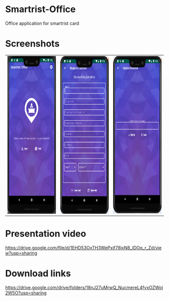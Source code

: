 # Smartrist-Office
Office application for smartrist card

# Screenshots

<table width="500" border="0" cellpadding="5">

<tr>

<td align="center" valign="center">
<img src="https://github.com/Arnab-Banerjee-Kolkata/Smartrist-Office/blob/master/screenshots/ofc1.png" alt="description here" height="500" width="350"/>
<br />
</td>

<td align="center" valign="center">
<img src="https://github.com/Arnab-Banerjee-Kolkata/Smartrist-Office/blob/master/screenshots/ofc2.png" alt="description here" height="500" width="350" />
<br />
</td>

<td align="center" valign="center">
<img src="https://github.com/Arnab-Banerjee-Kolkata/Smartrist-Office/blob/master/screenshots/ofc3.png" alt="description here" height="500" width="350" />
<br />
</td>

</tr>

</table>

# Presentation video
https://drive.google.com/file/d/1EHD53OxTH3WePxif78jxN8_lDOq_r_Zd/view?usp=sharing

# Download links
https://drive.google.com/drive/folders/18nJ27uMrwQ_NucmereL4fyxOZWoj2W5O?usp=sharing

